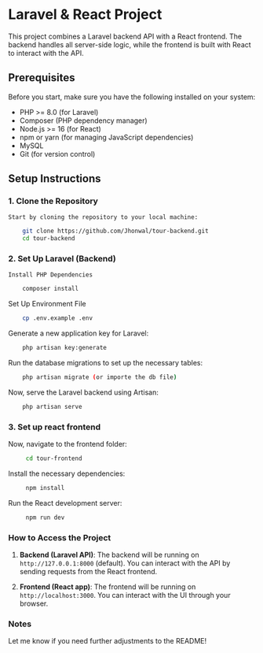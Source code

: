 # Laravel & React Project

This project combines a Laravel backend API with a React frontend. The backend handles all server-side logic, while the frontend is built with React to interact with the API.

## Prerequisites

Before you start, make sure you have the following installed on your system:

- PHP >= 8.0 (for Laravel)
- Composer (PHP dependency manager)
- Node.js >= 16 (for React)
- npm or yarn (for managing JavaScript dependencies)
- MySQL 
- Git (for version control)

## Setup Instructions

### 1. Clone the Repository

    Start by cloning the repository to your local machine:
```bash
    git clone https://github.com/Jhonwal/tour-backend.git
    cd tour-backend
```
### 2. Set Up Laravel (Backend)
    Install PHP Dependencies
```bash
    composer install
```
Set Up Environment File
```bash
    cp .env.example .env
```
Generate a new application key for Laravel:
```bash
    php artisan key:generate
```
Run the database migrations to set up the necessary tables:
```bash
    php artisan migrate (or importe the db file)
```
Now, serve the Laravel backend using Artisan:
```bash
    php artisan serve
```
 ### 3. Set up react frontend
 Now, navigate to the frontend folder: 
```bash
     cd tour-frontend
```
Install the necessary dependencies:
```bash
     npm install
```
Run the React development server:
```bash
     npm run dev

```
### How to Access the Project

1. **Backend (Laravel API)**: The backend will be running on `http://127.0.0.1:8000` (default). You can interact with the API by sending requests from the React frontend.

2. **Frontend (React app)**: The frontend will be running on `http://localhost:3000`. You can interact with the UI through your browser.

### Notes

Let me know if you need further adjustments to the README!
